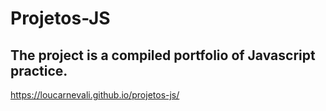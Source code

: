# Projetos-JS
## The project is a compiled portfolio of Javascript practice.

https://loucarnevali.github.io/projetos-js/
